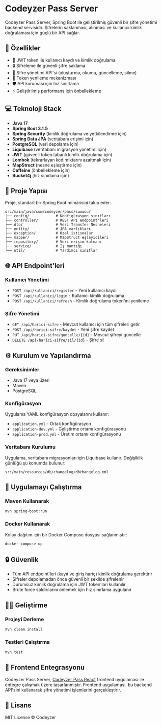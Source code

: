 # Codeyzer Pass Server

Codeyzer Pass Server, Spring Boot ile geliştirilmiş güvenli bir şifre yönetimi backend servisidir. Şifrelerin saklanması, alınması ve kullanıcı kimlik doğrulaması için güçlü bir API sağlar.

## 🚀 Özellikler

- 👤 JWT token ile kullanıcı kaydı ve kimlik doğrulama
- 🔒 Şifreleme ile güvenli şifre saklama
- 🔑 Şifre yönetimi API'si (oluşturma, okuma, güncelleme, silme)
- 🔄 Token yenileme mekanizması
- 🛡️ API koruması için hız sınırlama
- ⚡ Geliştirilmiş performans için önbellekleme

## 💻 Teknoloji Stack

- **Java 17**
- **Spring Boot 3.1.5**
- **Spring Security** (kimlik doğrulama ve yetkilendirme için)
- **Spring Data JPA** (veritabanı erişimi için)
- **PostgreSQL** (veri depolama için)
- **Liquibase** (veritabanı migrasyon yönetimi için)
- **JWT** (güvenli token tabanlı kimlik doğrulama için)
- **Lombok** (tekrarlayan kod miktarını azaltmak için)
- **MapStruct** (nesne eşleştirme için)
- **Caffeine** (önbellekleme için)
- **Bucket4j** (hız sınırlama için)

## 📂 Proje Yapısı

Proje, standart bir Spring Boot mimarisini takip eder:

```
src/main/java/com/codeyzer/pass/sunucu/
├── config/            # Konfigürasyon sınıfları
├── controller/        # REST API endpoint'leri
├── dto/               # Veri Transfer Nesneleri
├── entity/            # JPA varlıkları
├── exception/         # Özel istisnalar
├── mapper/            # MapStruct eşleyicileri
├── repository/        # Veri erişim katmanı
├── service/           # İş mantığı
└── util/              # Yardımcı sınıflar
```

## 🌐 API Endpoint'leri

### Kullanıcı Yönetimi

- `POST /api/kullanici/register` - Yeni kullanıcı kaydı
- `POST /api/kullanici/login` - Kullanıcı kimlik doğrulama
- `POST /api/kullanici/refresh` - Kimlik doğrulama token'ını yenileme

### Şifre Yönetimi

- `GET /api/harici-sifre` - Mevcut kullanıcı için tüm şifreleri getir
- `POST /api/harici-sifre/kaydet` - Yeni şifre kaydet
- `PUT /api/harici-sifre/guncelle/{id}` - Mevcut şifreyi güncelle
- `DELETE /api/harici-sifre/sil/{id}` - Şifre sil

## ⚙️ Kurulum ve Yapılandırma

### Gereksinimler

- Java 17 veya üzeri
- Maven
- PostgreSQL

### Konfigürasyon

Uygulama YAML konfigürasyon dosyalarını kullanır:

- `application.yml` - Ortak konfigürasyon
- `application-dev.yml` - Geliştirme ortamı konfigürasyonu
- `application-prod.yml` - Üretim ortamı konfigürasyonu

### Veritabanı Kurulumu

Uygulama, veritabanı migrasyonları için Liquibase kullanır. Değişiklik günlüğü şu konumda bulunur:
```
src/main/resources/db/changelog/dbchangelog.xml
```

## 🚀 Uygulamayı Çalıştırma

### Maven Kullanarak

```bash
mvn spring-boot:run
```

### Docker Kullanarak

Kolay dağıtım için bir Docker Compose dosyası sağlanmıştır:

```bash
docker-compose up
```

## 🔒 Güvenlik

- Tüm API endpoint'leri (kayıt ve giriş hariç) kimlik doğrulama gerektirir
- Şifreler depolamadan önce güvenli bir şekilde şifrelenir
- Durumsuz kimlik doğrulama için JWT token'ları kullanılır
- Brute force saldırılarını önlemek için hız sınırlama uygulanır

## 👨‍💻 Geliştirme

### Projeyi Derleme

```bash
mvn clean install
```

### Testleri Çalıştırma

```bash
mvn test
```

## 🔄 Frontend Entegrasyonu

Codeyzer Pass Server, [Codeyzer Pass React](https://github.com/turbulence6th/CodeyzerPassPluginReact) frontend uygulaması ile entegre çalışmak üzere tasarlanmıştır. Frontend uygulaması, bu backend API'sini kullanarak şifre yönetimi işlemlerini gerçekleştirir.

## 📝 Lisans

MIT License © Codeyzer
